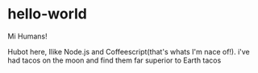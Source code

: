 # hello-world
Mi Humans!

Hubot here, Ilike Node.js and Coffeescript(that's whats I'm nace of!).
i've had tacos on the moon and find them far superior to Earth tacos
